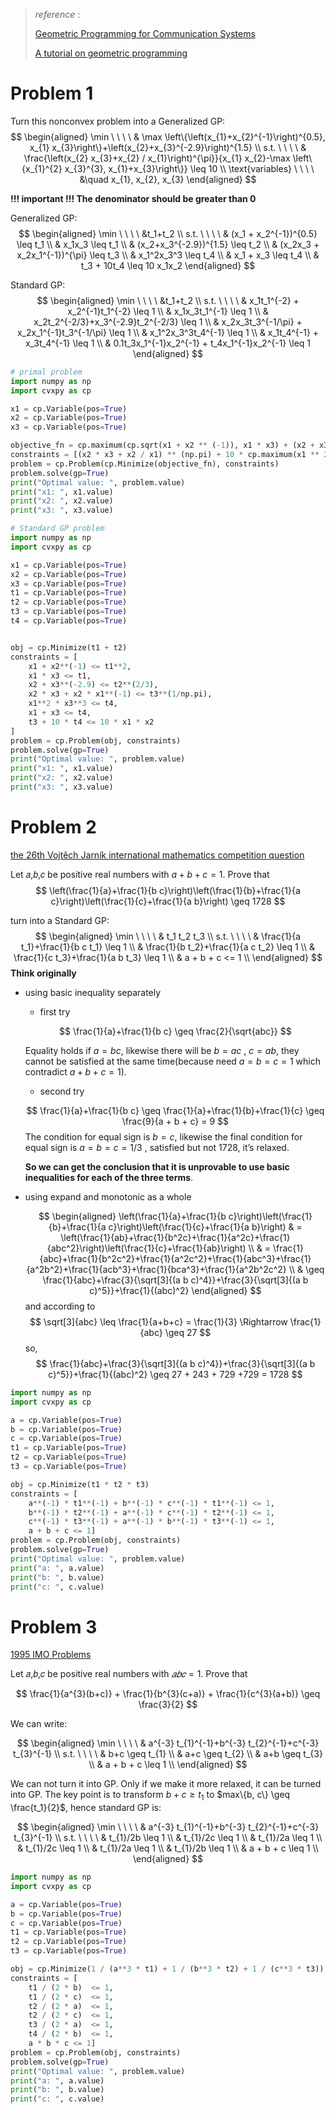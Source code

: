 >*reference* :
>
>[Geometric Programming for Communication Systems](http://www.princeton.edu/~chiangm/gp.pdf)
>
>[A tutorial on geometric programming](https://web.stanford.edu/~boyd/papers/pdf/gp_tutorial.pdf)



# Problem 1

Turn this nonconvex problem into a Generalized GP:
$$
\begin{aligned}
\min \ \ \ \ & \max \left\{\left(x_{1}+x_{2}^{-1}\right)^{0.5}, x_{1} x_{3}\right\}+\left(x_{2}+x_{3}^{-2.9}\right)^{1.5} \\
s.t. \ \ \ \ 
& \frac{\left(x_{2} x_{3}+x_{2} / x_{1}\right)^{\pi}}{x_{1} x_{2}-\max \left\{x_{1}^{2} x_{3}^{3}, x_{1}+x_{3}\right\}} \leq 10 \\
\text{variables} \ \ \ \ &\quad x_{1}, x_{2}, x_{3}
\end{aligned}
$$

**!!! important !!! The denominator should be greater than 0**

Generalized GP:
$$
\begin{aligned}
\min \ \ \ \ &t_1+t_2 \\
s.t. \ \ \ \ 
& (x_1 + x_2^{-1})^{0.5} \leq t_1 \\
& x_1x_3 \leq t_1 \\
& (x_2+x_3^{-2.9})^{1.5} \leq t_2 \\
& (x_2x_3 + x_2x_1^{-1})^{\pi} \leq t_3 \\
& x_1^2x_3^3 \leq t_4 \\ 
& x_1 + x_3 \leq t_4 \\
& t_3 + 10t_4 \leq 10 x_1x_2 
\end{aligned}
$$

Standard GP:
$$
\begin{aligned}
\min \ \ \ \ &t_1+t_2 \\
s.t. \ \ \ \ 
& x_1t_1^{-2} + x_2^{-1}t_1^{-2} \leq 1 \\
& x_1x_3t_1^{-1} \leq 1 \\
& x_2t_2^{-2/3}+x_3^{-2.9}t_2^{-2/3} \leq 1 \\
& x_2x_3t_3^{-1/\pi} + x_2x_1^{-1}t_3^{-1/\pi} \leq 1 \\
& x_1^2x_3^3t_4^{-1} \leq 1 \\ 
& x_1t_4^{-1} + x_3t_4^{-1} \leq 1 \\
& 0.1t_3x_1^{-1}x_2^{-1} + t_4x_1^{-1}x_2^{-1} \leq 1
\end{aligned}
$$

```python
# primal problem 
import numpy as np
import cvxpy as cp

x1 = cp.Variable(pos=True)
x2 = cp.Variable(pos=True)
x3 = cp.Variable(pos=True)

objective_fn = cp.maximum(cp.sqrt(x1 + x2 ** (-1)), x1 * x3) + (x2 + x3 ** (-2.9)) ** (1.5)
constraints = [(x2 * x3 + x2 / x1) ** (np.pi) + 10 * cp.maximum(x1 ** 2 * x3 ** 3, x1 + x3) <= 10 * x1 * x2]
problem = cp.Problem(cp.Minimize(objective_fn), constraints)
problem.solve(gp=True)
print("Optimal value: ", problem.value)
print("x1: ", x1.value)
print("x2: ", x2.value)
print("x3: ", x3.value)
```

```python
# Standard GP problem 
import numpy as np
import cvxpy as cp

x1 = cp.Variable(pos=True)
x2 = cp.Variable(pos=True)
x3 = cp.Variable(pos=True)
t1 = cp.Variable(pos=True)
t2 = cp.Variable(pos=True)
t3 = cp.Variable(pos=True)
t4 = cp.Variable(pos=True)


obj = cp.Minimize(t1 + t2)
constraints = [
    x1 + x2**(-1) <= t1**2,
    x1 * x3 <= t1,
    x2 + x3**(-2.9) <= t2**(2/3),
    x2 * x3 + x2 * x1**(-1) <= t3**(1/np.pi),
    x1**2 * x3**3 <= t4,
    x1 + x3 <= t4,
    t3 + 10 * t4 <= 10 * x1 * x2
]
problem = cp.Problem(obj, constraints)
problem.solve(gp=True)
print("Optimal value: ", problem.value)
print("x1: ", x1.value)
print("x2: ", x2.value)
print("x3: ", x3.value)
```



# Problem 2

[the 26th Vojtěch Jarník international mathematics competition question](https://vjimc.osu.cz/storage/uploads/j26solutions2.pdf)

Let 𝑎,𝑏,𝑐 be positive real numbers with $a+b+c =1$. Prove that
$$
\left(\frac{1}{a}+\frac{1}{b c}\right)\left(\frac{1}{b}+\frac{1}{a c}\right)\left(\frac{1}{c}+\frac{1}{a b}\right) \geq 1728
$$

turn into a Standard GP:
$$
\begin{aligned}
\min \ \ \ \ & t_1 t_2 t_3 \\
s.t. \ \ \ \ 
& \frac{1}{a t_1}+\frac{1}{b c t_1} \leq 1 \\
& \frac{1}{b t_2}+\frac{1}{a c t_2} \leq 1 \\
& \frac{1}{c t_3}+\frac{1}{a b t_3} \leq 1 \\
& a + b + c <= 1 \\
\end{aligned}
$$
**Think originally**

- using basic inequality separately

  - first try 

  $$
  \frac{1}{a}+\frac{1}{b c} \geq \frac{2}{\sqrt{abc}}
  $$

  Equality holds if $a = bc$, likewise there will be $b = ac$  ,  $c = ab$, they cannot be satisfied at the same time(because need $a = b = c = 1$ which contradict $a+b+c=1$).

  - second try

  $$
  \frac{1}{a}+\frac{1}{b c} \geq \frac{1}{a}+\frac{1}{b}+\frac{1}{c} \geq \frac{9}{a + b + c} = 9
  $$
  The condition for equal sign is $b = c$, likewise the final condition for equal sign is $a = b = c = 1/3$ , satisfied but not 1728, it’s relaxed. 

  **So we can get the conclusion that it is unprovable to use basic inequalities for each of the three terms**.

- using expand and monotonic as a whole

  $$
  \begin{aligned}
  \left(\frac{1}{a}+\frac{1}{b c}\right)\left(\frac{1}{b}+\frac{1}{a c}\right)\left(\frac{1}{c}+\frac{1}{a b}\right)
  & = \left(\frac{1}{ab}+\frac{1}{b^2c}+\frac{1}{a^2c}+\frac{1}{abc^2}\right)\left(\frac{1}{c}+\frac{1}{ab}\right) \\
  & = \frac{1}{abc}+\frac{1}{b^2c^2}+\frac{1}{a^2c^2}+\frac{1}{abc^3}+\frac{1}{a^2b^2}+\frac{1}{acb^3}+\frac{1}{bca^3}+\frac{1}{a^2b^2c^2} \\
  & \geq \frac{1}{abc}+\frac{3}{\sqrt[3]{(a b c)^4}}+\frac{3}{\sqrt[3]{(a b c)^5}}+\frac{1}{(abc)^2}
  \end{aligned}
  $$
  and according to 
  $$
  \sqrt[3]{abc} \leq \frac{1}{a+b+c} = \frac{1}{3} \Rightarrow \frac{1}{abc} \geq 27
  $$
  so,
  $$
  \frac{1}{abc}+\frac{3}{\sqrt[3]{(a b c)^4}}+\frac{3}{\sqrt[3]{(a b c)^5}}+\frac{1}{(abc)^2} \geq 27 + 243 + 729 +729 = 1728
  $$

```python
import numpy as np
import cvxpy as cp

a = cp.Variable(pos=True)
b = cp.Variable(pos=True)
c = cp.Variable(pos=True)
t1 = cp.Variable(pos=True)
t2 = cp.Variable(pos=True)
t3 = cp.Variable(pos=True)

obj = cp.Minimize(t1 * t2 * t3)
constraints = [
    a**(-1) * t1**(-1) + b**(-1) * c**(-1) * t1**(-1) <= 1,
    b**(-1) * t2**(-1) + a**(-1) * c**(-1) * t2**(-1) <= 1,
    c**(-1) * t3**(-1) + a**(-1) * b**(-1) * t3**(-1) <= 1,
    a + b + c <= 1]
problem = cp.Problem(obj, constraints)
problem.solve(gp=True)
print("Optimal value: ", problem.value)
print("a: ", a.value)
print("b: ", b.value)
print("c: ", c.value)
```



# Problem 3

[1995 IMO Problems](https://artofproblemsolving.com/wiki/index.php/1995_IMO_Problems/Problem_2)

Let 𝑎,𝑏,𝑐 be positive real numbers with $𝑎𝑏𝑐=1$. Prove that

$$
\frac{1}{a^{3}(b+c)} + \frac{1}{b^{3}(c+a)} + \frac{1}{c^{3}(a+b)} \geq \frac{3}{2}
$$

We can write:

$$
\begin{aligned}
\min \ \ \ \ & a^{-3} t_{1}^{-1}+b^{-3} t_{2}^{-1}+c^{-3} t_{3}^{-1} \\
s.t. \ \ \ \ 
& b+c \geq t_{1} \\
& a+c \geq t_{2} \\
& a+b \geq t_{3} \\
& a + b + c \leq 1 \\
\end{aligned}
$$

We can not turn it into GP. Only if we make it more relaxed, it can be turned into GP. The key point is to transform $b+c \geq t_1$ to $max\{b, c\} \geq \frac{t_1}{2}$, hence standard GP is:

$$
\begin{aligned}
\min \ \ \ \ & a^{-3} t_{1}^{-1}+b^{-3} t_{2}^{-1}+c^{-3} t_{3}^{-1} \\
s.t. \ \ \ \ 
& t_{1}/2b \leq 1 \\
& t_{1}/2c \leq 1 \\
& t_{1}/2a \leq 1 \\
& t_{1}/2c \leq 1 \\
& t_{1}/2a \leq 1 \\
& t_{1}/2b \leq 1 \\
& a + b + c \leq 1 \\
\end{aligned}
$$

```python
import numpy as np
import cvxpy as cp

a = cp.Variable(pos=True)
b = cp.Variable(pos=True)
c = cp.Variable(pos=True)
t1 = cp.Variable(pos=True)
t2 = cp.Variable(pos=True)
t3 = cp.Variable(pos=True)

obj = cp.Minimize(1 / (a**3 * t1) + 1 / (b**3 * t2) + 1 / (c**3 * t3))
constraints = [
    t1 / (2 * b)  <= 1,
    t1 / (2 * c)  <= 1,
    t2 / (2 * a)  <= 1,
    t2 / (2 * c)  <= 1,
    t3 / (2 * a)  <= 1,
    t4 / (2 * b)  <= 1,
    a * b * c <= 1]
problem = cp.Problem(obj, constraints)
problem.solve(gp=True)
print("Optimal value: ", problem.value)
print("a: ", a.value)
print("b: ", b.value)
print("c: ", c.value)
```



